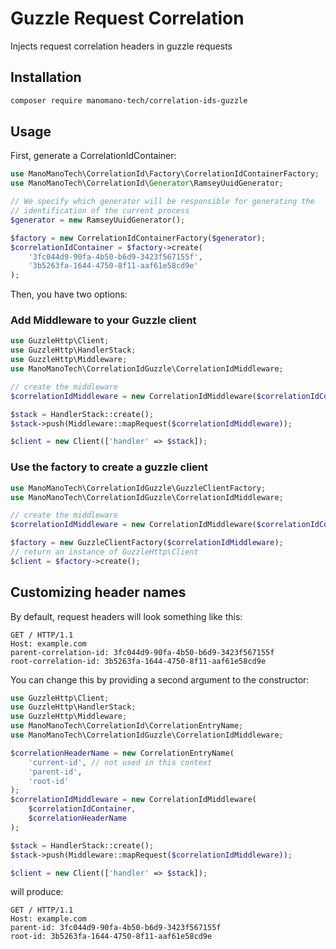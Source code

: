 Guzzle Request Correlation
==========================

Injects request correlation headers in guzzle requests

Installation
------------

```bash
composer require manomano-tech/correlation-ids-guzzle
```

Usage
-----

First, generate a CorrelationIdContainer:

```php
use ManoManoTech\CorrelationId\Factory\CorrelationIdContainerFactory;
use ManoManoTech\CorrelationId\Generator\RamseyUuidGenerator;

// We specify which generator will be responsible for generating the
// identification of the current process
$generator = new RamseyUuidGenerator();

$factory = new CorrelationIdContainerFactory($generator);
$correlationIdContainer = $factory->create(
    '3fc044d9-90fa-4b50-b6d9-3423f567155f',
    '3b5263fa-1644-4750-8f11-aaf61e58cd9e'
);
```

Then, you have two options:

### Add Middleware to your Guzzle client
 
```php
use GuzzleHttp\Client;
use GuzzleHttp\HandlerStack;
use GuzzleHttp\Middleware;
use ManoManoTech\CorrelationIdGuzzle\CorrelationIdMiddleware;

// create the middleware
$correlationIdMiddleware = new CorrelationIdMiddleware($correlationIdContainer);

$stack = HandlerStack::create();
$stack->push(Middleware::mapRequest($correlationIdMiddleware));

$client = new Client(['handler' => $stack]);
```

### Use the factory to create a guzzle client

```php
use ManoManoTech\CorrelationIdGuzzle\GuzzleClientFactory;
use ManoManoTech\CorrelationIdGuzzle\CorrelationIdMiddleware;

// create the middleware
$correlationIdMiddleware = new CorrelationIdMiddleware($correlationIdContainer);

$factory = new GuzzleClientFactory($correlationIdMiddleware);
// return an instance of GuzzleHttp\Client
$client = $factory->create();
```

Customizing header names
------------------------

By default, request headers will look something like this:

```http
GET / HTTP/1.1
Host: example.com
parent-correlation-id: 3fc044d9-90fa-4b50-b6d9-3423f567155f
root-correlation-id: 3b5263fa-1644-4750-8f11-aaf61e58cd9e
```

You can change this by providing a second argument to the constructor:

```php
use GuzzleHttp\Client;
use GuzzleHttp\HandlerStack;
use GuzzleHttp\Middleware;
use ManoManoTech\CorrelationId\CorrelationEntryName;
use ManoManoTech\CorrelationIdGuzzle\CorrelationIdMiddleware;

$correlationHeaderName = new CorrelationEntryName(
    'current-id', // not used in this context
    'parent-id',
    'root-id'
);
$correlationIdMiddleware = new CorrelationIdMiddleware(
    $correlationIdContainer,
    $correlationHeaderName
);

$stack = HandlerStack::create();
$stack->push(Middleware::mapRequest($correlationIdMiddleware));

$client = new Client(['handler' => $stack]);
```

will produce:

```http
GET / HTTP/1.1
Host: example.com
parent-id: 3fc044d9-90fa-4b50-b6d9-3423f567155f
root-id: 3b5263fa-1644-4750-8f11-aaf61e58cd9e
```
